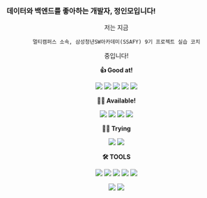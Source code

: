 ### 데이터와 백엔드를 좋아하는 개발자, 정인모입니다!

<div style="text-align:center;">

저는 지금


```
멀티캠퍼스 소속, 삼성청년SW아카데미(SSAFY) 9기 프로젝트 실습 코치
```

중입니다!

**👍 Good at!**

<img src="https://img.shields.io/badge/Python-3776AB?style=for-the-badge&logo=Python&logoColor=white"> <img src="https://img.shields.io/badge/PyTorch-EE4C2C?style=for-the-badge&logo=PyTorch&logoColor=white"> <img src="https://img.shields.io/badge/FastAPI-009688?style=for-the-badge&logo=FastAPI&logoColor=white"> <img src="https://img.shields.io/badge/Flask-000000?style=for-the-badge&logo=flask&logoColor=white"> <img src="https://img.shields.io/badge/mysql-4479A1?style=for-the-badge&logo=mysql&logoColor=white">

**🙆‍♂️ Available!**

<img src="https://img.shields.io/badge/java-E30E17?style=for-the-badge&logo=java&logoColor=white"> <img src="https://img.shields.io/badge/spring boot-E30E1?style=for-the-badge&logo=springboot&logoColor=white"> <img src="https://img.shields.io/badge/Django-092E20?style=for-the-badge&logo=Django&logoColor=white"> <img src="https://img.shields.io/badge/Docker-2496ED?style=for-the-badge&logo=Docker&logoColor=white">

**👨‍💻 Trying**

<img src="https://img.shields.io/badge/React-61DAFB?style=for-the-badge&logo=React&logoColor=white"> <img src="https://img.shields.io/badge/js-F7DF1E?style=for-the-badge&logo=javaScript&logoColor=white">

**🛠 TOOLS**

<img src="https://img.shields.io/badge/VSCODE-007acc?style=for-the-badge&logo=visualstudiocode&logoColor=white"> <img src="https://img.shields.io/badge/GIT-f05032?style=for-the-badge&logo=GIT&logoColor=white"> <img src="https://img.shields.io/badge/linux-fcc624?style=for-the-badge&logo=linux&logoColor=white"> <img src="https://img.shields.io/badge/intellij-000000?style=for-the-badge&logo=intellijidea&logoColor=white"> <img src="https://img.shields.io/badge/jira-0052cc?style=for-the-badge&logo=JIRA&logoColor=white">

<img src="https://img.shields.io/badge/anaconda-44a833?style=for-the-badge&logo=anaconda&logoColor=white"> <img src="https://img.shields.io/badge/jupyter-f37626?style=for-the-badge&logo=jupyter&logoColor=white">

</div>
